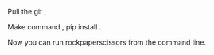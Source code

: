 Pull the git ,

Make command , pip install .

Now you can run rockpaperscissors from the command line.

